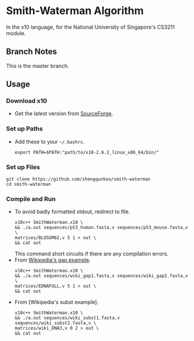 # Smith-Waterman Algorithm
In the x10 language, for the National University of Singapore's CS3211 module.

## Branch Notes
This is the master branch.

## Usage
### Download x10
- Get the latest version from [SourceForge].

### Set up Paths
- Add these to your `~/.bashrc`.
  ```
  export PATH=$PATH:"path/to/x10-2.6.2_linux_x86_64/bin/"
  ```

### Set up Files
```
git clone https://github.com/zhengqunkoo/smith-waterman
cd smith-waterman
```

### Compile and Run
- To avoid badly formatted stdout, redirect to file.
  ```
  x10c++ SmithWaterman.x10 \
  && ./a.out sequences/p53_human.fasta,v sequences/p53_mouse.fasta,v \
  matrices/BLOSUM62,v 5 1 > out \
  && cat out
  ```
  This command short circuits if there are any compilation errors.
- From [Wikipedia's gap example].
  ```
  x10c++ SmithWaterman.x10 \
  && ./a.out sequences/wiki_gap1.fasta,v sequences/wiki_gap2.fasta,v \
  matrices/EDNAFULL,v 5 1 > out \
  && cat out
  ```
- From [Wikipedia's subst example].
  ```
  x10c++ SmithWaterman.x10 \
  && ./a.out sequences/wiki_subst1.fasta,v sequences/wiki_subst2.fasta,v \
  matrices/wiki_DNA3,v 0 2 > out \
  && cat out
  ```

[SourceForge]: https://sourceforge.net/projects/x10/files/latest/download
[Wikipedia's gap example]: https://en.wikipedia.org/wiki/Smith%E2%80%93Waterman_algorithm#Gap_penalty_example

